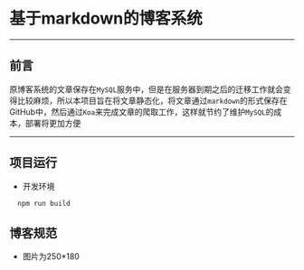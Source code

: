 # 基于markdown的博客系统

---

## 前言

原博客系统的文章保存在`MySQL`服务中，但是在服务器到期之后的迁移工作就会变得比较麻烦，所以本项目旨在将文章静态化，将文章通过`markdown`的形式保存在GitHub中，然后通过`Koa`来完成文章的爬取工作，这样就节约了维护`MySQL`的成本，部署将更加方便

---

## 项目运行

* 开发环境

```shell
  npm run build
```

## 博客规范

* 图片为250*180


